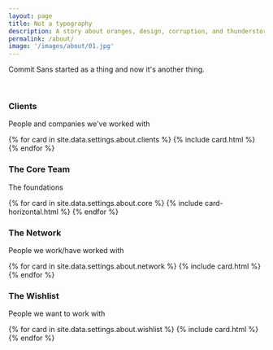 ```yaml
---
layout: page
title: Not a typography
description: A story about oranges, design, corruption, and thunderstorms.
permalink: /about/
image: '/images/about/01.jpg'
---
```


Commit Sans started as a thing and now it's another thing.

<br />


<div class="about">
    <div class="portfolio__gallery animate mb-lg-2">
        <div class="container">
            <h3>Clients</h3>
            <p>People and companies we've worked with</p>
            <div class="row">
                {% for card in site.data.settings.about.clients %}
                    {% include card.html %}
                {% endfor %}
            </div>
        </div>
    </div>
    <div class="portfolio__gallery animate mb-lg-2">
        <div class="container">
            <h3>The Core Team</h3>
            <p>The foundations</p>
            <div class="row">
                {% for card in site.data.settings.about.core %}
                    {% include card-horizontal.html %}
                {% endfor %}
            </div>
        </div>
    </div>
    <div class="portfolio__gallery animate mb-lg-2">
        <div class="container">
            <h3>The Network</h3>
            <p>People we work/have worked with</p>
            <div class="row">
                {% for card in site.data.settings.about.network %}
                    {% include card.html %}
                {% endfor %}
            </div>
        </div>
    </div>
    <div class="portfolio__gallery animate mb-lg-2">
        <div class="container">
            <h3>The Wishlist</h3>
            <p>People we want to work with</p>
            <div class="row">
                {% for card in site.data.settings.about.wishlist %}
                    {% include card.html %}
                {% endfor %}
            </div>
        </div>
    </div>
</div>